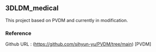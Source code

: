 ## 3DLDM_medical

This project based on PVDM and currently in modification.

### Reference

Github URL : (https://github.com/sihyun-yu/PVDM/tree/main) [PVDM]
